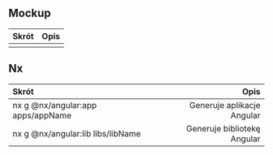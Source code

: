 ## Mockup

| Skrót | Opis |
| :---- | ---: |
|       |      |

## Nx

| Skrót                             |                        Opis |
| :-------------------------------- | --------------------------: |
| nx g @nx/angular:app apps/appName |  Generuje aplikacje Angular |
| nx g @nx/angular:lib libs/libName | Generuje bibliotekę Angular |
